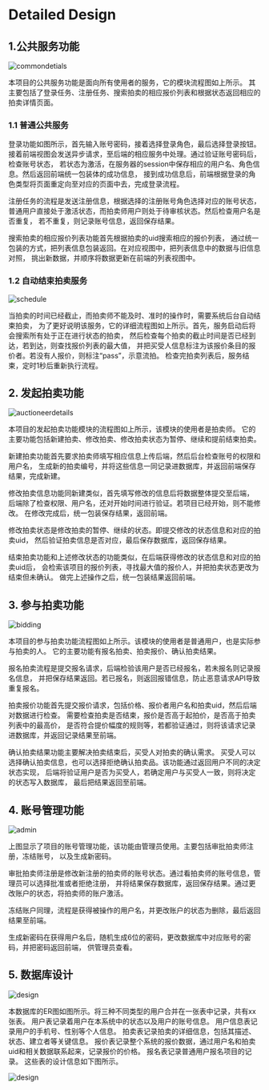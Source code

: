 # Detailed Design

## 1.公共服务功能

![commondetials](./images/commondetails.jpg)

本项目的公共服务功能是面向所有使用者的服务，它的模块流程图如上所示。
其主要包括了登录任务、注册任务、搜索拍卖的相应报价列表和根据状态返回相应的拍卖详情页面。

### 1.1 普通公共服务

登录功能如图所示，首先输入账号密码，接着选择登录角色，最后选择登录按钮。
接着前端视图会发送异步请求，至后端的相应服务中处理。通过验证账号密码后，检查账号状态，
若状态为激活，在服务器的session中保存相应的用户名、角色信息。然后返回前端统一包装体的成功信息，
接到成功信息后，前端根据登录的角色类型将页面重定向至对应的页面中去，完成登录流程。

注册任务的流程是发送注册信息，根据选择的注册账号角色选择对应的账号状态，
普通用户直接处于激活状态，而拍卖师用户则处于待审核状态。然后检查用户名是否重复，
若不重复，则记录账号信息，返回保存结果。

搜索拍卖的相应报价列表功能首先根据拍卖的uid搜索相应的报价列表，
通过统一包装的方式，把列表信息包装返回。在对应视图中，把列表信息中的数据与旧信息对照，
挑出新数据，并顺序将数据更新在前端的列表视图中。

### 1.2 自动结束拍卖服务

![schedule](./images/schedule.jpg)

当拍卖的时间已经截止，而拍卖师不能及时、准时的操作时，需要系统后台自动结束拍卖，
为了更好说明该服务，它的详细流程图如上所示。首先，服务启动后将会搜索所有处于正在进行状态的拍卖，
然后检查每个拍卖的截止时间是否已经到达，若到达，则查找报价列表的最大值，
并把买受人信息标注为该报价条目的报价者。若没有人报价，则标注“pass”，示意流拍。
检查完拍卖列表后，服务结束，定时1秒后重新执行流程。

## 2. 发起拍卖功能

![auctioneerdetails](./images/auctioneerdetails.jpg)

本项目的发起拍卖功能模块的流程图如上所示，该模块的使用者是拍卖师。
它的主要功能包括新建拍卖、修改拍卖、修改拍卖状态为暂停、继续和提前结束拍卖。

新建拍卖功能首先要求拍卖师填写相应信息上传后端，然后后台检查账号的权限和用户名，
生成新的拍卖编号，并将这些信息一同记录进数据库，并返回前端保存结果，完成新建。

修改拍卖信息功能同新建类似，首先填写修改的信息后将数据整体提交至后端，
后端除了检查权限、用户名，还对开始时间进行验证。若项目已经开始，则不能修改。
在修改完成后，统一包装保存结果，返回前端。

修改拍卖状态是修改拍卖的暂停、继续的状态。即提交修改的状态信息和对应的拍卖uid，
然后验证拍卖信息是否对应，最后保存数据库，返回保存结果。

结束拍卖功能和上述修改状态的功能类似，在后端获得修改的状态信息和对应的拍卖uid后，
会检索该项目的报价列表，寻找最大值的报价人，并把拍卖状态更改为结束但未确认。
做完上述操作之后，统一包装结果返回前端。


## 3. 参与拍卖功能

![bidding](./images/userdetails.jpg)

本项目的参与拍卖功能流程图如上所示。该模块的使用者是普通用户，也是实际参与拍卖的人。
它的主要功能有报名拍卖、拍卖报价、确认拍卖结果。

报名拍卖流程是提交报名请求，后端检验该用户是否已经报名，若未报名则记录报名信息，
并把保存结果返回。若已报名，则返回报错信息，防止恶意请求API导致重复报名。

拍卖报价功能首先提交报价请求，包括价格、报价者用户名和拍卖uid，然后后端对数据进行检查。
需要检查拍卖是否结束，报价是否高于起拍价，是否高于拍卖列表中的最高价，
是否符合提价幅度的规则等，若都验证通过，则将该请求记录进数据库，并返回记录结果至前端。

确认拍卖结果功能主要解决拍卖结束后，买受人对拍卖的确认需求。
买受人可以选择确认拍卖信息，也可以选择拒绝确认拍卖品。该功能通过返回用户不同的决定状态实现，
后端将验证用户是否为买受人，若确定用户与买受人一致，则将决定的状态写入数据库，
最后把结果返回至前端。


## 4. 账号管理功能

![admin](./images/admindetails.jpg)

上图显示了项目的账号管理功能，该功能由管理员使用。主要包括审批拍卖师注册，冻结账号，
以及生成新密码。

审批拍卖师注册是修改新注册的拍卖师的账号状态。通过看拍卖师的账号信息，管理员可以选择批准或者拒绝注册，
并将结果保存数据库，返回保存结果。通过更改账户的状态，将拍卖师的账户激活。

冻结账户同理，流程是获得被操作的用户名，并更改账户的状态为删除，最后返回结果至前端。

生成新密码在获得用户名后，随机生成6位的密码，更改数据库中对应账号的密码，并把密码返回前端，
供管理员查看。

## 5. 数据库设计

![design](./images/ER.jpg)

本数据库的ER图如图所示。将三种不同类型的用户合并在一张表中记录，共有xx张表。
用户表记录着用户在本系统中的状态以及用户的账号信息。
用户信息表记录用户的手机号、性别等个人信息。
拍卖表记录拍卖的详细信息，包括其描述、状态、建立者等关键信息。
报价表记录整个系统的报价数据，通过用户名和拍卖uid和相关数据联系起来，记录报价的价格。
报名表记录普通用户报名项目的记录。
这些表的设计信息如下图所示。

![design](./images/detailedDB.png)